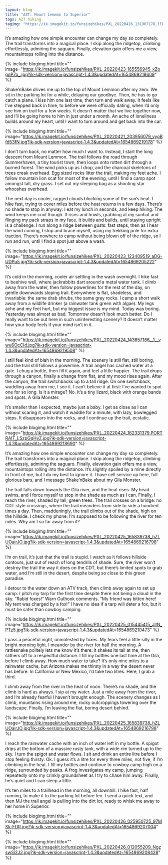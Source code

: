 ```yaml
---
layout: blog
title: "AZT: Mount Lemmon to Superior"
tags: AZT hiking
tagimg: "https://ik.imagekit.io/funsizehikes/PXL_20220426_131907178_llRGastgCg.jpg?ik-sdk-version=javascript-1.4.3&updatedAt=1654869211134?tr=w-320"
---
```


It’s amazing how one simple encounter can change my day so completely. The trail transforms into a magical place. I skip along the ridgetop, climbing effortlessly, admiring the saguaro. Finally, elevation gain offers me a view, mountaintops rolling into the distance.


{% include blogimg.html
 title=""
 image="https://ik.imagekit.io/funsizehikes/PXL_20220423_165556945_xZognP7o_.jpg?ik-sdk-version=javascript-1.4.3&updatedAt=1654869218609"
%}

Shake’nBake drives me up to the top of Mount Lemmon after my zero. We sit in the parking lot for a while, delaying our goodbye. Then, he has to go catch a plane. I kiss him one last time, then turn and walk away. It feels like I’ve stepped back in time, to before we were officially dating, when I’d only see him on trail for a few weeks. It doesn’t matter that we live together now, and I’ll be going home to him in just under a month. An ache of loneliness builds around my heart, until I want to turn around and get back into the car.

{% include blogimg.html
 title=""
 image="https://ik.imagekit.io/funsizehikes/PXL_20220421_203956079_vygBfd53fN.jpg?ik-sdk-version=javascript-1.4.3&updatedAt=1654869219178"
%}

I don’t turn back, no matter how much I want to. Instead, I start the long descent from Mount Lemmon. The trail follows the road through Summerhaven, a tiny tourist town, then loops onto rotten dirt through a burned forest. The wind picks up as I drop, and the charcoal skeletons of trees creak overhead. Egg sized rocks litter the trail, making my feet ache. I follow mountain lion scat for most of the evening, until I find a camp spot amongst tall, dry grass. I set out my sleeping bag as a shooting star whooshes overhead. 

The next day is cooler, ragged clouds blocking some of the sun’s heat. I hike fast, trying to cover miles before the heat returns in a few days. There’s no shade to stop in anyway: I eat my lunch in seconds, and keep hiking. The wind keeps me cool though. It rises and howls, grabbing at my sunhat and flinging my pack straps in my face. It builds and builds, until staying upright is a challenge. I run along a ridge between gusts: fast steps, then as I hear the wind coming, I stop and brace myself, using my trekking pole for extra traction. There’s nowhere to camp without being blown off of the ridge, so I run and run, until I find a spot just above a wash. 

{% include blogimg.html
 title=""
 image="https://ik.imagekit.io/funsizehikes/PXL_20220423_123409519_aDG-UDPu5.jpg?ik-sdk-version=javascript-1.4.3&updatedAt=1654869205222"
%}

It’s cold in the morning, cooler air settling in the wash overnight. I hike fast to beehive well, where jackrabbits dart around a metal water tank. I climb away from the water, then follow powerlines for the rest of the day, on gentle downwards sloping trail. Everywhere is flat, shadeless, and invariable: the same drab shrubs, the same grey rocks. I camp a short walk away from a wildlife drinker (a rainwater tank green with algae). My legs ache and my feet hurt, but my biggest issue is my mind. Today was boring. Yesterday was almost as bad. Tomorrow doesn’t look much better. Do I really want to be out here in such uninteresting scenery? It doesn’t matter how your body feels if your mind isn’t in it.

{% include blogimg.html
 title=""
 image="https://ik.imagekit.io/funsizehikes/PXL_20220424_143657186__1__vwu6OcCId.jpg?ik-sdk-version=javascript-1.4.3&updatedAt=1654869219508"
%}

I still feel kind of blah in the morning. The scenery is still flat, still boring, and the trail still follows a powerline. A trail angel has cached water at a gate. I chug a bottle, then fill it again, and feel a little happier. The trail drops through a canyon, finally a change from flat, and my mood rises again. After the canyon, the trail switchbacks up to a tall ridge. On one switchback, waddling away from me, I see it. I can’t believe it at first: I’ve wanted to spot one for so long. Is it a mirage? No. It’s a tiny lizard, black with orange bands and spots. A Gila Monster.

It’s smaller than I expected, maybe just a baby. I get as close as I can without scaring it, and watch it waddle for a minute, with lazy, bowlegged steps. It disappears into the rocks, and I continue up the trail, ecstatic.

{% include blogimg.html
 title=""
 image="https://ik.imagekit.io/funsizehikes/PXL_20220424_162331379.PORTRAIT_LSzpGqHyZ.jpg?ik-sdk-version=javascript-1.4.3&updatedAt=1654869218690"
%}

It’s amazing how one simple encounter can change my day so completely. The trail transforms into a magical place. I skip along the ridgetop, climbing effortlessly, admiring the saguaro. Finally, elevation gain offers me a view, mountaintops rolling into the distance. It’s slightly spoiled by a mine directly in front of me, but I do my best to ignore it. I have cell service up here, full glorious bars, and I message Shake’nBake about my Gila Monster. 

The trail falls down towards the Gila river, and the heat rises. My head swims, and I force myself to stop in the shade as much as I can. Finally, I reach the river, shaded by tall, green trees. The trail crosses on a bridge: no CDT style crossings, where the trail meanders from side to side a hundred times a day. Then, maddeningly, the trail climbs out of the shade, high on the hillside. I check my phone: I’m supposed to be following the river for ten miles. Why am I so far away from it? 

{% include blogimg.html
 title=""
 image="https://ik.imagekit.io/funsizehikes/PXL_20220425_165839738_hZLUOairJO.jpg?ik-sdk-version=javascript-1.4.3&updatedAt=1654869216798"
%}

I’m on trail, it’s just that the trail is stupid. I watch as it follows hillside contours, just out of reach of long tendrils of shade. Sure, the river won’t destroy the trail the way it does on the CDT, but there’s limited spots to grab water, and I’m still in the desert, despite being so close to this green paradise.

I detour to the water down an ATV track, then climb away again to set up camp. I pitch my tarp for the first time despite there not being a cloud in the sky. “Rabid foxes!” Warn Guthook comments. “My friend was bitten here! My tent was charged by a fox!” I have no idea if a tarp will deter a fox, but it must be safer than cowboy camping.

{% include blogimg.html
 title=""
 image="https://ik.imagekit.io/funsizehikes/PXL_20220425_015445415_JitN_PTz5.jpg?ik-sdk-version=javascript-1.4.3&updatedAt=1654869210473"
%}

I pass a peaceful night, unmolested by foxes. My fears feel a little silly in the bright morning light. I meander by the river for half the morning. A rattlesnake politely lets me know it’s there: it shakes its tail at me, then slithers off to a respectful distance. I fill my bottles one last time at the Gila, before I climb away. How much water to take? It’s only nine miles to a rainwater cache, but Arizona makes me thirsty in a way the desert never has before. In California or New Mexico, I’d take two litres. Here, I grab a third. 

I climb away from the river in the heat of noon. There’s no shade, and the climb is hard as always. I sip at my water. Just a mile away from the river, and I’m already fearful I haven’t brought enough. The scenery changes as I climb, mountains rising around me, rocky outcroppings towering over the landscape. Finally, I’m leaving the flat, boring desert behind. 

{% include blogimg.html
 title=""
 image="https://ik.imagekit.io/funsizehikes/PXL_20220425_165839738_hZLUOairJO.jpg?ik-sdk-version=javascript-1.4.3&updatedAt=1654869216798"
%}

I reach the rainwater cache with an inch of water left in my bottle. A spigot drips at the bottom of a massive rusty tank, with a wide rim turned up to the sky. I turn the spigot and water flows. I sit and drink an entire litre before I stop feeling thirsty. Ok. I guess it’s a litre for every three miles, not five, if I’m climbing in the heat. I fill my bottles and continue to cowboy camp high on a ridge, surrounded by peaks. A frog investigates my camp, jumping repeatedly onto my crinkly groundsheet as I try to chase him away. Finally, he’s quiet and I can sleep a little. 

It’s ten miles to a trailhead in the morning, all downhill. I hike fast, half running, to make it to the parking lot before ten. I send a quick text, and then MJ the trail angel is pulling into the dirt lot, ready to whisk me away to her home in Superior.

{% include blogimg.html
 title=""
 image="https://ik.imagekit.io/funsizehikes/PXL_20220426_025950725_97MSk-FDR.jpg?ik-sdk-version=javascript-1.4.3&updatedAt=1654869207004"
%}

{% include blogimg.html
 title=""
 image="https://ik.imagekit.io/funsizehikes/PXL_20220426_012055209_NgzswSi2J2.jpg?ik-sdk-version=javascript-1.4.3&updatedAt=1654869208428"
%}
